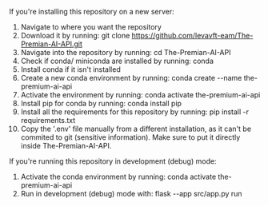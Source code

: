 If you're installing this repository on a new server:

1. Navigate to where you want the repository
2. Download it by running: 
    git clone https://github.com/levavft-eam/The-Premian-AI-API.git
3. Navigate into the repository by running:
    cd The-Premian-AI-API
4. Check if conda/ miniconda are installed by running:
    conda
5. Install conda if it isn't installed
6. Create a new conda environment by running:
    conda create --name the-premium-ai-api
7. Activate the environment by running:
    conda activate the-premium-ai-api
8. Install pip for conda by running:
    conda install pip
9. Install all the requirements for this repository by running:
    pip install -r requirements.txt
10. Copy the '.env' file manually from a different installation, as it can't be commited to git (sensitive information). Make sure to put it directly inside The-Premian-AI-API.


If you're running this repository in development (debug) mode:

1. Activate the conda environment by running:
    conda activate the-premium-ai-api
2. Run in development (debug) mode with:
    flask --app src/app.py run
